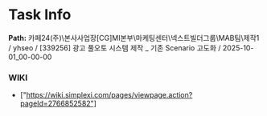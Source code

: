 # Task Info

**Path:** 카페24(주)\본사사업장\[CG]MI본부\마케팅센터\넥스트빌더그룹\MAB팀\제작1 / yhseo / [339256] 광고 풀오토 시스템 제작 _ 기존 Scenario 고도화 / 2025-10-01_00-00-00

### WIKI
- ["https://wiki.simplexi.com/pages/viewpage.action?pageId=2766852582"]

